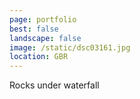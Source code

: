 ```yaml
---
page: portfolio
best: false
landscape: false
image: /static/dsc03161.jpg
location: GBR
---
```

Rocks under waterfall
